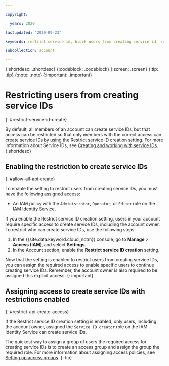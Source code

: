 ```yaml
---

copyright:

  years: 2020

lastupdated: "2020-09-23"

keywords: restrict service id, block users from creating service id, restrict service id creation

subcollection: account

---
```


{:shortdesc: .shortdesc}
{:codeblock: .codeblock}
{:screen: .screen}
{:tip: .tip}
{:note: .note}
{:important: .important}

# Restricting users from creating service IDs
{: #restrict-service-id-create}

By default, all members of an account can create service IDs, but that access can be restricted so that only members with the correct access can create service IDs by using the Restrict service ID creation setting. For more information about Service IDs, see [Creating and working with service IDs](/docs/account?topic=account-serviceids).  
{:shortdesc}


## Enabling the restriction to create service IDs
{: #allow-all-api-create}

To enable the setting to restrict users from creating service IDs, you must have the following assigned access:

* An IAM policy with the `Administrator`, `Operator`, or `Editor` role on the [IAM Identity Service](/docs/account?topic=account-account-services#identity-service-account-management).

If you enable the Restrict service ID creation setting, users in your account require specific access to create service IDs, including the account owner. To restrict who can create service IDs, use the following steps:

1. In the {{site.data.keyword.cloud_notm}} console, go to **Manage** > **Access (IAM)**, and select **Settings**.
2. In the Account section, enable the **Restrict service ID creation** setting.

Now that the setting is enabled to restrict users from creating service IDs, you can assign the required access to enable specific users to continue creating service IDs. Remember, the account owner is also required to be assigned this explicit access.
{: important}


## Assigning access to create service IDs with restrictions enabled
{: #restrict-api-create-access}

If the Restrict service ID creation setting is enabled, only users, including the account owner, assigned the `Service ID creator` role on the IAM Identity Service can create service IDs.

The quickest way to assign a group of users the required access for creating service IDs is to create an access group and assign the group the required role. For more information about assigning access policies, see [Setting up access groups](/docs/account?topic=account-groups).
{: tip}
